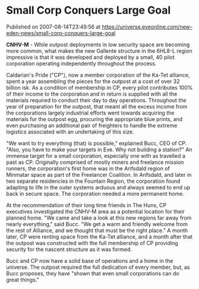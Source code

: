 # Small Corp Conquers Large Goal
Published on 2007-08-14T23:49:56 at https://universe.eveonline.com/new-eden-news/small-corp-conquers-large-goal

**CNHV-M** \- While outpost deployments in low security space are becoming more common, what makes the new Gallente structure in the 6HL8-L region impressive is that it was developed and deployed by a small, 40 pilot corporation operating independently throughout the process. 

Caldarian's Pride ("CP"), now a member corporation of the Ka-Tet alliance, spent a year assembling the pieces for the outpost at a cost of over 32 billion isk. As a condition of membership in CP, every pilot contributes 100% of their income to the corporation and in return is supplied with all the materials required to conduct their day to day operations. Throughout the year of preparation for the outpost, that meant all the excess income from the corporations largely industrial efforts went towards acquiring the materials for the outpost egg, procuring the appropriate blue prints, and even purchasing an additional pair of freighters to handle the extreme logistics associated with an undertaking of this size. 

"We want to try everything (that) is possible," explained Bucc, CEO of CP. "Also, you have to make your targets in Eve. Why not building a station?" An immense target for a small corporation, especially one with as travelled a past as CP. Originally comprised of mostly miners and freelance mission runners, the corporation's first home was in the Arifsdald region of Minmatar space as part of the Freelancer Coalition. In Arifsdald, and later in two separate residencies in the Fountain Region, the corporation found adapting to life in the outer systems arduous and always seemed to end up back in secure space. The corporation needed a more permanent home. 

At the recommendation of their long time friends in The Huns, CP executives investigated the CNHV-M area as a potential location for their planned home. "We came and take a look at this new regions far away from nearly everything," said Bucc. "We get a warm and friendly welcome from the rest of Alliance, and we thought that must be the right place." A month later, CP were renting space from the Ka-Tet alliance, and a month after that the outpost was constructed with the full membership of CP providing security for the nascent structure as it was formed. 

Bucc and CP now have a solid base of operations and a home in the universe. The outpost required the full dedication of every member, but, as Bucc proposes, they have "shown that even small corporations can do great things."
